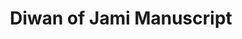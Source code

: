 ---
pid: obj7
artist: Unknown
location: Iran
title: Diwan of Jami Manuscript
_date: 16th century
object_type: manuscript
current_location: The Museum of Islamic Art, Qatar
wiki_link: https://commons.wikimedia.org/wiki/File:Unknown,_Iran,_16th_Century_-_Diwan_of_Jami_Manuscript_-_Google_Art_Project.jpg
permalink: "/miaq/obj7/"
layout: iiif-image-page
order: '06'
---